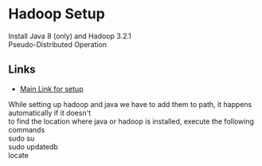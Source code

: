 # Hadoop Setup  
Install Java 8 (only) and Hadoop 3.2.1  
Pseudo-Distributed Operation  
## Links  
* [Main Link for setup](https://hadoop.apache.org/docs/stable/hadoop-project-dist/hadoop-common/SingleCluster.html#Execution)  

While setting up hadoop and java we have to add them to path, it happens automatically if it doesn't  
to find the location where java or hadoop is installed, execute the following commands  
sudo su  
sudo updatedb  
locate <whatever you want to find>  


